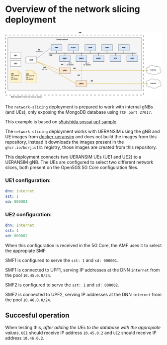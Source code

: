 # Overview of the network slicing deployment

![Overview of the network-slicing deployment](../../misc/diagrams/network-slicing.png)

The `network-slicing` deployment is prepared to work with internal gNBs (and UEs), only exposing the MongoDB database using `TCP port 27017`.

This example is based on [s5uishida snssai upf sample](https://github.com/s5uishida/open5gs_5gc_ueransim_snssai_upf_sample_config).

The `network-slicing` deployment works with UERANSIM using the gNB and UE images from [docker-ueransim](https://github.com/Borjis131/docker-ueransim) and does not build the images from this repository, instead it downloads the images present in the `ghcr.io/borjis131` registry, those images are created from this repository.

This deployment connects two UERANSIM UEs (UE1 and UE2) to a UERANSIM gNB. The UEs are configured to select two different network slices, both present on the Open5GS 5G Core configuration files.

### UE1 configuration:
```yaml
dnn: internet
sst: 1
sd: 000001
```

### UE2 configuration:
```yaml
dnn: internet
sst: 1
sd: 000002
```

When this configuration is received in the 5G Core, the AMF uses it to select the appropiate SMF. 

SMF1 is configured to serve the `sst: 1` and `sd: 000001`.

SMF1 is connected to UPF1, serving IP addresses at the DNN `internet` from the pool `10.45.0.0/24`.

SMF2 is configured to serve the `sst: 1` and `sd: 000002`.

SMF2 is connected to UPF2, serving IP addresses at the DNN `internet` from the pool `10.46.0.0/24`.

## Succesful operation

When testing this, *after adding the UEs to the database with the appropiate values*, `UE1` should receive IP address `10.45.0.2` and `UE2` should receive IP address `10.46.0.2`.

